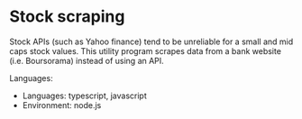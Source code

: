 # Stock scraping
Stock APIs (such as Yahoo finance) tend to be unreliable for a small and mid caps stock values. This utility program scrapes data from a bank website (i.e. Boursorama) instead of using an API.

Languages:
* Languages: typescript, javascript
* Environment: node.js
